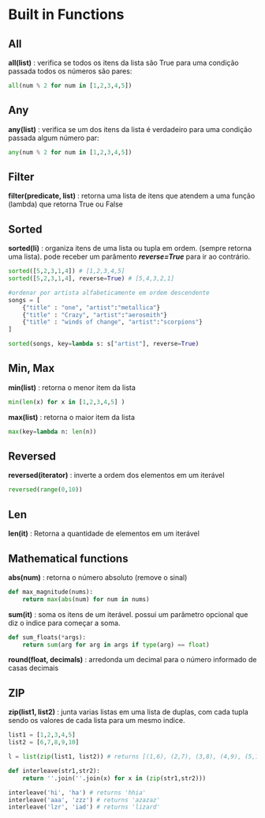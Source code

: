 # Built in Functions

## All
**all(list)** : verifica se todos os itens da lista são True para uma condição passada
todos os números são pares:
```python
all(num % 2 for num in [1,2,3,4,5])
```

## Any
**any(list)** : verifica se um dos itens da lista é verdadeiro para uma condição passada
algum número par:
```python
any(num % 2 for num in [1,2,3,4,5])
```

## Filter
**filter(predicate, list)** : retorna uma lista de itens que atendem a uma função (lambda) que retorna True ou False

## Sorted
**sorted(li)** : organiza itens de uma lista ou tupla em ordem. (sempre retorna uma lista). pode receber um parâmento ***reverse=True*** para ir ao contrário.
```python
sorted([5,2,3,1,4]) # [1,2,3,4,5]
sorted([5,2,3,1,4], reverse=True) # [5,4,3,2,1]

#ordenar por artista alfabeticamente em ordem descendente
songs = [
    {"title" : "one", "artist":"metallica"}
    {"title" : "Crazy", "artist":"aerosmith"}
    {"title" : "winds of change", "artist":"scorpions"}
]

sorted(songs, key=lambda s: s["artist"], reverse=True)

```

## Min, Max
**min(list)** : retorna o menor item da lista
```python
min(len(x) for x in [1,2,3,4,5] )
```
**max(list)** : retorna o maior item da lista
```python
max(key=lambda n: len(n))
```

## Reversed
**reversed(iterator)** : inverte a ordem dos elementos em um iterável
```python
reversed(range(0,10))
```

## Len
**len(it)** : Retorna a quantidade de elementos em um iterável

## Mathematical functions
**abs(num)** : retorna o número absoluto (remove o sinal)
```python
def max_magnitude(nums):
    return max(abs(num) for num in nums)
```
**sum(it)** : soma os itens de um iterável. possui um parâmetro opcional que diz o indice para começar a soma.
```python
def sum_floats(*args):
    return sum(arg for arg in args if type(arg) == float)
```
**round(float, decimals)** : arredonda um decimal para o número informado de casas decimais

## ZIP
**zip(list1, list2)** : junta varias listas em uma lista de duplas, com cada tupla sendo os valores de cada lista para um mesmo indice.
```python
list1 = [1,2,3,4,5]
list2 = [6,7,8,9,10]

l = list(zip(list1, list2)) # returns [(1,6), (2,7), (3,8), (4,9), (5,10)]

def interleave(str1,str2):
    return ''.join(''.join(x) for x in (zip(str1,str2)))

interleave('hi', 'ha') # returns 'hhia'
interleave('aaa', 'zzz') # returns 'azazaz'
interleave('lzr', 'iad') # returns 'lizard'
```